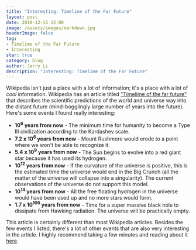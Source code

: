 ```yaml
---
title: "Interesting: Timeline of the Far Future"
layout: post
date: 2018-12-15 12:00
image: /assets/images/markdown.jpg
headerImage: false
tag:
- Timelime of the Far Future
- Interesting
star: true
category: blog
author: Jerry Li
description: "Interesting: Timelime of the Far Future"
---
```


Wikipedia isn't just a place with a lot of information; it's a place with a lot of *cool* information. Wikipedia has an article titled ["Timelime of the far future"](https://en.wikipedia.org/wiki/Timeline_of_the_far_future) that describes the scientific predictions of the world and universe way into the distant future \(mind-bogglingly large number of years into the future\). Here's some events I found really interesting:
* **10<sup>6</sup> years from now** - The minimum time for humanity to become a Type III civilization according to the Kardashev scale.
* **7.2 x 10<sup>6</sup> years from now** - Mount Rushmore would erode to a point where we won't be able to recognize it.
* **5.4 x 10<sup>9</sup> years from now** - The Sun begins to evolve into a red giant star because it has used its hydrogen.
* **10<sup>12</sup> years from now** - If the curvature of the universe is positive, this is the estimated time the universe would end in the Big Crunch (all the matter of the universe will collapse into a singularity). The current observations of the universe do not support this model.
* **10<sup>14</sup> years from now** - All the free floating hydrogen in the universe would have been used up and no more stars would form.
* **1.7 x 10<sup>106</sup> years from now** - Time for a super massive black hole to dissipate from Hawking radiation. The universe will be practically empty.

This article is certainly different than most Wikipedia articles. Besides the few events I listed, there's a lot of other events that are also very interesting in the article. I highly recommend taking a few minutes and reading about it [here](https://en.wikipedia.org/wiki/Timeline_of_the_far_future).
